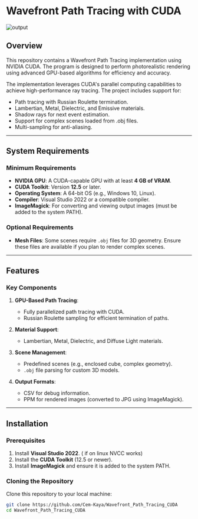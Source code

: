 # Wavefront Path Tracing with CUDA

![output](https://github.com/user-attachments/assets/fd5b0669-544b-4f44-aac2-26e9fb6b7a78)



## Overview
This repository contains a Wavefront Path Tracing implementation using NVIDIA CUDA. The program is designed to perform photorealistic rendering using advanced GPU-based algorithms for efficiency and accuracy.

The implementation leverages CUDA's parallel computing capabilities to achieve high-performance ray tracing. The project includes support for:

- Path tracing with Russian Roulette termination.
- Lambertian, Metal, Dielectric, and Emissive materials.
- Shadow rays for next event estimation.
- Support for complex scenes loaded from .obj files.
- Multi-sampling for anti-aliasing.

---

## System Requirements

### Minimum Requirements
- **NVIDIA GPU**: A CUDA-capable GPU with at least **4 GB of VRAM**.
- **CUDA Toolkit**: Version **12.5** or later.
- **Operating System**: A 64-bit OS (e.g., Windows 10, Linux).
- **Compiler**: Visual Studio 2022 or a compatible compiler.
- **ImageMagick**: For converting and viewing output images (must be added to the system PATH).

### Optional Requirements
- **Mesh Files**: Some scenes require `.obj` files for 3D geometry. Ensure these files are available if you plan to render complex scenes.

---

## Features

### Key Components
1. **GPU-Based Path Tracing**:
   - Fully parallelized path tracing with CUDA.
   - Russian Roulette sampling for efficient termination of paths.

2. **Material Support**:
   - Lambertian, Metal, Dielectric, and Diffuse Light materials.

3. **Scene Management**:
   - Predefined scenes (e.g., enclosed cube, complex geometry).
   - `.obj` file parsing for custom 3D models.

4. **Output Formats**:
   - CSV for debug information.
   - PPM for rendered images (converted to JPG using ImageMagick).

---

## Installation

### Prerequisites
1. Install **Visual Studio 2022**. ( if on linux NVCC works)
2. Install the **CUDA Toolkit** (12.5 or newer).
3. Install **ImageMagick** and ensure it is added to the system PATH.

### Cloning the Repository
Clone this repository to your local machine:
```bash
git clone https://github.com/Cem-Kaya/Wavefront_Path_Tracing_CUDA
cd Wavefront_Path_Tracing_CUDA
